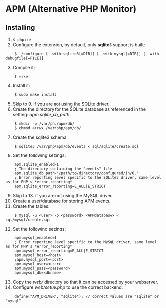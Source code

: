 APM (Alternative PHP Monitor)
=============================

Installing
----------

1. ```$ phpize```
2. Configure the extension, by default, only **sqlite3** support is built:
```
    $ ./configure [--with-sqlite3[=DIR]] [--with-mysql[=DIR]] [--with-debugfile[=FILE]]
```
3. Compile it:
```
    $ make
```
4. Install it:
```
    $ sudo make install
```
5. Skip to 9. if you are not using the SQLite driver.
6. Create the directory for the SQLite database as referenced in the setting: *apm.sqlite_db_path*:
```
    $ mkdir -p /var/php/apm/db/
    $ chmod a+rwx /var/php/apm/db/
```
7. Create the sqlite3 schema:
```
    $ sqlite3 /var/php/apm/db/events < sql/sqlite/create.sql
```
8. Set the following settings:
```
    apm.sqlite_enabled=1
    ; The directory containing the "events" file
    apm.sqlite_db_path="/path/to/directory/configured/in/6."
    ; Error reporting level specific to the SQLite3 driver, same level as for PHP's *error_reporting*
    apm.sqlite_error_reporting=E_ALL|E_STRICT
```
9. Skip to 13. if you are not using the MySQL driver.
10. Create a user/database for storing APM events.
11. Create the tables:
```
    $ mysql -u <user> -p <password> <APMdatabase> < sql/mysql/create.sql
```
12. Set the following settings:
```
    apm.mysql_enabled=1
    ; Error reporting level specific to the MySQL driver, same level as for PHP's *error_reporting*
    apm.mysql_error_reporting=E_ALL|E_STRICT
    apm.mysql_host=<host>
    ;apm.mysql_port=<port>
    apm.mysql_user=<user>
    apm.mysql_pass=<password>
    apm.mysql_db=<dbname>
```
13. Copy the *web/* directory so that it can be accessed by your webserver.
14. Configure *web/setup.php* to use the correct backend:
```
    define("APM_DRIVER", "sqlite"); // correct values are "sqlite" or "mysql"
```
